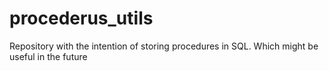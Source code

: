 # procederus_utils
Repository with the intention of storing procedures in SQL. Which might be useful in the future

